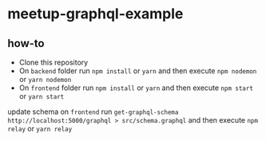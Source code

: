 # meetup-graphql-example

## how-to

* Clone this repository
* On `backend` folder run `npm install` or `yarn` and then execute `npm nodemon` or `yarn nodemon`
* On `frontend` folder run `npm install` or `yarn` and then execute `npm start` or `yarn start`

update schema on `frontend` run `get-graphql-schema http://localhost:5000/graphql > src/schema.graphql` and then execute `npm relay` or `yarn relay`
